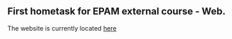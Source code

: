 ## First hometask for EPAM external course - Web.
The website is currently located [here](http://bekuzarov.cc.ua/HomeworkWeb1/index.html)